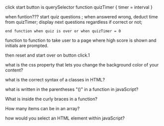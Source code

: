click start button is querySelector
    <!-- on button click, start timer and begin quiz -->
function quizTimer {
    timer = interval 
}

<!--track high  callback to quizTimer -->
when funtion???
    start quiz questions ;
    when answered wrong, deduct time from quizTimer;
    display next questions regardless if correct or not;

    end function when quiz is over or when quizTimer = 0
function to 
function to take user to a page where high score is shown and initials are prompted.

then reset and start over on button click.1

<!-- questions -->
what is the css property that lets you change the background color of your content?

what is the correct syntax of a classes in HTML?

what is written in the parentheses "()" in a function in javaScript?

What is inside the curly braces in a function? 

How many items can be in an array?

how would you select an HTML element within javaScript?
